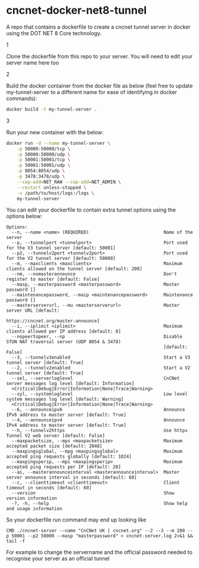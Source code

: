 
# cncnet-docker-net8-tunnel

A repo that contains a dockerfile to create a cncnet tunnel server in docker using the DOT NET 8 Core technology.

1

Clone the dockerfile from this repo to your server.
You will need to edit your server name here too

2

Build the docker container from the docker file as below (feel free to update my-tunnel-server to a different name for ease of identifying in docker commands):

```sh
docker build -t my-tunnel-server .
```

3

Run your new container with the below:

```sh
docker run -d --name my-tunnel-server \
    -p 50000:50000/tcp \
    -p 50000:50000/udp \
    -p 50001:50001/tcp \
    -p 50001:50001/udp \
    -p 8054:8054/udp \
    -p 3478:3478/udp \
    --cap-add=NET_RAW --cap-add=NET_ADMIN \
    --restart unless-stopped \
    -v /path/to/host/logs:/logs \
    my-tunnel-server
```

You can edit your dockerfile to contain extra tunnel options using the options below:
```
Options:
  --n, --name <name> (REQUIRED)                            Name of the server
  --p, --tunnelport <tunnelport>                           Port used for the V3 tunnel server [default: 50001]
  --p2, --tunnelv2port <tunnelv2port>                      Port used for the V2 tunnel server [default: 50000]
  --m, --maxclients <maxclients>                           Maximum clients allowed on the tunnel server [default: 200]
  --nm, --nomasterannounce                                 Don't register to master [default: False]
  --masp, --masterpassword <masterpassword>                Master password []
  --maintenancepassword, --maip <maintenancepassword>      Maintenance password []
  --masterserverurl, --mu <masterserverurl>                Master server URL [default:
                                                           https://cncnet.org/master-announce]
  --i, --iplimit <iplimit>                                 Maximum clients allowed per IP address [default: 8]
  --nopeertopeer, --np                                     Disable STUN NAT traversal server (UDP 8054 & 3478)
                                                           [default: False]
  --3, --tunnelv3enabled                                   Start a V3 tunnel server [default: True]
  --2, --tunnelv2enabled                                   Start a V2 tunnel server [default: True]
  --sel, --serverloglevel                                  CnCNet server messages log level [default: Information]
  <Critical|Debug|Error|Information|None|Trace|Warning>
  --syl, --systemloglevel                                  Low level system messages log level [default: Warning]
  <Critical|Debug|Error|Information|None|Trace|Warning>
  --6, --announceipv6                                      Announce IPv6 address to master server [default: True]
  --4, --announceipv4                                      Announce IPv4 address to master server [default: True]
  --h, --tunnelv2https                                     Use https Tunnel V2 web server [default: False]
  --maxpacketsize, --mps <maxpacketsize>                   Maximum accepted packet size [default: 2048]
  --maxpingsglobal, --mpg <maxpingsglobal>                 Maximum accepted ping requests globally [default: 1024]
  --maxpingsperip, --mpi <maxpingsperip>                   Maximum accepted ping requests per IP [default: 20]
  --ai, --masterannounceinterval <masterannounceinterval>  Master server announce interval in seconds [default: 60]
  --c, --clienttimeout <clienttimeout>                     Client timeout in seconds [default: 60]
  --version                                                Show version information
  -?, -h, --help                                           Show help and usage information
```

So your dockerfile run command may end up looking like 
```
CMD ./cncnet-server --name "CnCNet UK | cncnet.org" --2 --3 --m 200 --p 50001 --p2 50000 --masp "masterpassword" > cncnet-server.log 2>&1 && tail -f
```
For example to change the servername and the official password needed to recognise your server as an official tunnel

